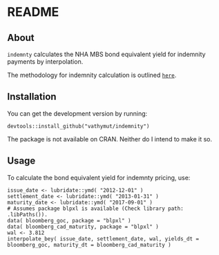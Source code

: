README
========================================================

## About
`indemnty` calculates the NHA MBS bond equivalent yield for indemnity payments by interpolation.

The methodology for indemnity calculation is outlined 
[`here`](https://www.cmhc-schl.gc.ca/en/hoficlincl/mobase/upload/nha_mbs_indemnity_calculation_methodology.pdf). 

## Installation
You can get the development version by running:
```{r}
devtools::install_github("vathymut/indemnity")
```

The package is not available on CRAN. Neither do I intend to make it so. 

## Usage
To calculate the bond equivalent yield for indemnty pricing, use:
```{r}
issue_date <- lubridate::ymd( "2012-12-01" )
settlement_date <- lubridate::ymd( "2013-01-31" )
maturity_date <- lubridate::ymd( "2017-09-01" )
# Assumes package blpxl is available (Check library path: .libPaths()).
data( bloomberg_goc, package = "blpxl" )
data( bloomberg_cad_maturity, package = "blpxl" ) 
wal <- 3.812
interpolate_bey( issue_date, settlement_date, wal, yields_dt = bloomberg_goc, maturity_dt = bloomberg_cad_maturity )
```
